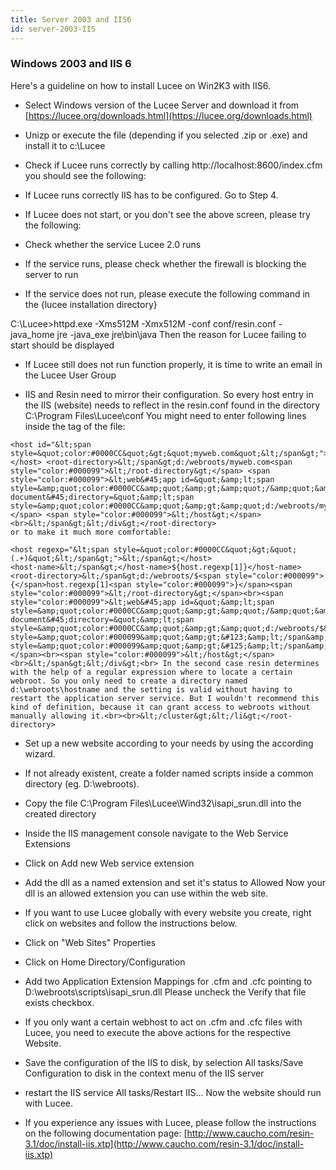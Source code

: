 ```yaml
---
title: Server 2003 and IIS6
id: server-2003-IIS
---
```


### Windows 2003 and IIS 6 ###

Here's a guideline on how to install Lucee on Win2K3 with IIS6.

* Select Windows version of the Lucee Server and download it from [https://lucee.org/downloads.html](https://lucee.org/downloads.html)

* Unizp or execute the file (depending if you selected .zip or .exe) and install it to c:\Lucee

* Check if Lucee runs correctly by calling http://localhost:8600/index.cfm you should see the following:

* If Lucee runs correctly IIS has to be configured. Go to Step 4.

* If Lucee does not start, or you don't see the above screen, please try the following:

* Check whether the service Lucee 2.0 runs

* If the service runs, please check whether the firewall is blocking the server to run

* If the service does not run, please execute the following command in the {lucee installation directory}

C:\Lucee>httpd.exe -Xms512M -Xmx512M -conf conf/resin.conf -java_home jre -java_exe jre\bin\java
Then the reason for Lucee failing to start should be displayed

* If Lucee still does not run function properly, it is time to write an email in the Lucee User Group

* IIS and Resin need to mirror their configuration. So every host entry in the IIS (website) needs to reflect in the resin.conf found in the directory C:\Program Files\Lucee\conf You might need to enter following lines inside the <cluster></cluster> tag of the file:

```lucee
<host id="&lt;span style=&quot;color:#0000CC&quot;&gt;&quot;myweb.com&quot;&lt;/span&gt;">&lt;/span&gt;</host> <root-directory>&lt;/span&gt;d:/webroots/myweb.com<span style="color:#000099">&lt;/root-directory&gt;</span> <span style="color:#000099">&lt;web&#45;app id=&quot;&amp;lt;span style=&amp;quot;color:#0000CC&amp;quot;&amp;gt;&amp;quot;/&amp;quot;&amp;lt;/span&amp;gt;&quot; document&#45;directory=&quot;&amp;lt;span style=&amp;quot;color:#0000CC&amp;quot;&amp;gt;&amp;quot;d:/webroots/myweb.com&amp;quot;&amp;lt;/span&amp;gt;&quot;&gt;&lt;/web&#45;app&gt;</span> <span style="color:#000099">&lt;/host&gt;</span><br>&lt;/span&gt;&lt;/div&gt;</root-directory>
or to make it much more comfortable:

<host regexp="&lt;span style=&quot;color:#0000CC&quot;&gt;&quot;(.+)&quot;&lt;/span&gt;">&lt;/span&gt;</host>
<host-name>&lt;/span&gt;</host-name>${host.regexp[1]}</host-name>
<root-directory>&lt;/span&gt;d:/webroots/$<span style="color:#000099">{</span>host.regexp[1]<span style="color:#000099">}</span><span style="color:#000099">&lt;/root-directory&gt;</span><br><span style="color:#000099">&lt;web&#45;app id=&quot;&amp;lt;span style=&amp;quot;color:#0000CC&amp;quot;&amp;gt;&amp;quot;/&amp;quot;&amp;lt;/span&amp;gt;&quot; document&#45;directory=&quot;&amp;lt;span style=&amp;quot;color:#0000CC&amp;quot;&amp;gt;&amp;quot;d:/webroots/$&amp;lt;span style=&amp;quot;color:#000099&amp;quot;&amp;gt;&#123;&amp;lt;/span&amp;gt;host.regexp&#91;1&#93;&amp;lt;span style=&amp;quot;color:#000099&amp;quot;&amp;gt;&#125;&amp;lt;/span&amp;gt;&amp;quot;&amp;lt;/span&amp;gt;&quot;&gt;&lt;/web&#45;app&gt;</span><br><span style="color:#000099">&lt;/host&gt;</span><br>&lt;/span&gt;&lt;/div&gt;<br> In the second case resin determines with the help of a regular expression where to locate a certain webroot. So you only need to create a directory named d:\webroots\hostname and the setting is valid without having to restart the application server service. But I wouldn't recommend this kind of definition, because it can grant access to webroots without manually allowing it.<br><br>&lt;/cluster&gt;&lt;/li&gt;</root-directory>
```

* Set up a new website according to your needs by using the according wizard.

* If not already existent, create a folder named scripts inside a common directory (eg. D:\webroots\).

* Copy the file C:\Program Files\Lucee\Wind32\isapi_srun.dll into the created directory

* Inside the IIS management console navigate to the Web Service Extensions

* Click on Add new Web service extension

* Add the dll as a named extension and set it's status to Allowed
Now your dll is an allowed extension you can use within the web site.

* If you want to use Lucee globally with every website you create, right click on websites and follow the instructions below.

* Click on "Web Sites" Properties

* Click on Home Directory/Configuration

* Add two Application Extension Mappings for .cfm and .cfc pointing to D:\webroots\scripts\isapi_srun.dll Please uncheck the Verify that file exists checkbox.

* If you only want a certain webhost to act on .cfm and .cfc files with Lucee, you need to execute the above actions for the respective Website.

* Save the configuration of the IIS to disk, by selection All tasks/Save Configuration to disk in the context menu of the IIS server

* restart the IIS service All tasks/Restart IIS... Now the website should run with Lucee.

* If you experience any issues with Lucee, please follow the instructions on the following documentation page: [http://www.caucho.com/resin-3.1/doc/install-iis.xtp](http://www.caucho.com/resin-3.1/doc/install-iis.xtp)